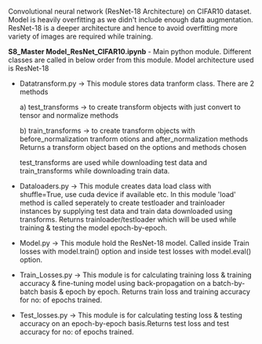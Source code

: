 Convolutional neural network (ResNet-18 Architecture) on CIFAR10 dataset. Model is heavily overfitting as we didn't include enough data augmentation. ResNet-18 is a deeper architecture and hence to avoid overfitting more variety of images are required while training.

**S8_Master Model_ResNet_CIFAR10.ipynb** - Main python module. Different classes are called in below order from this module. Model architecture used is ResNet-18

- Datatransform.py -> This module stores data tranform class. There are 2 methods 

  a) test_transforms -> to create transform objects with just convert to tensor and normalize methods 
  
  b) train_transforms -> to create transform objects with before_normalization tranform otions and after_normalization methods 
  Returns a transform object based on the options and methods chosen
  
  test_transforms are used while downloading test data and train_transforms while downloading train data.
- Dataloaders.py -> This module creates data load class with shuffle=True, use cuda device if available etc. In this module 'load' method is called seperately to create testloader and trainloader instances by supplying test data and train data downloaded using transforms. Returns trainloader/testloader which will be used while training & testing the model epoch-by-epoch.
- Model.py -> This module hold the ResNet-18 model. Called inside Train losses with model.train() option and inside test losses with model.eval() option.
- Train_Losses.py -> This module is for calculating training loss & training accuracy & fine-tuning model using back-propagation on a batch-by-batch basis & epoch by epoch. Returns train loss and training accuracy for no: of epochs trained.
- Test_losses.py -> This module is for calculating testing loss & testing accuracy on an epoch-by-epoch basis.Returns test loss and test accuracy for no: of epochs trained.

